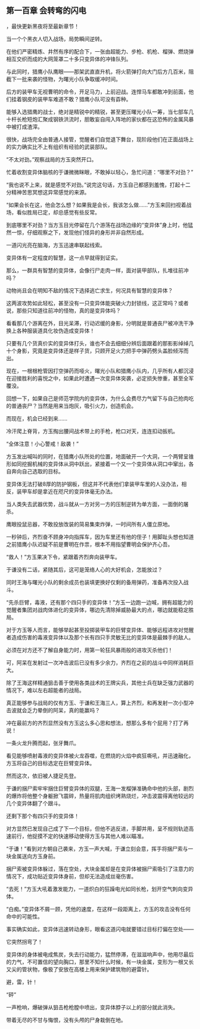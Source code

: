 ## 第一百章 会转弯的闪电
，最快更新黑夜将至最新章节！

当一个个黑衣人切入战场，局势瞬间逆转。

在他们严密精炼、井然有序的配合下，一张由超能力、步枪、机枪、榴弹、燃烧弹相互交织而成的大网笼罩二十多只变异体的冲锋队列。

与此同时，猎鹰小队鹰眼――那架武直直升机，将火箭弹打向大门后方几百米，阻截下一批来袭的怪物，为曙光小队争取缓冲时间。

后方的装甲车无视曹明的命令，开足马力，上前迎战。连悍马车都敢冲到前面，他们挂着钢皮的装甲车难道不敢？猎鹰小队可没有孬种。

能够入选猎鹰的战士，绝对是精锐中的精锐，甚至更压曙光小队一筹，当七部车几十杆长枪短炮汇聚成钢铁洪流时，胆敢妄自闯入阵地的家伙都在这恐怖的金属风暴中被打成渣滓。

很快，战场完全由普通人接管，觉醒者们自觉退下舞台，现阶段他们在正面战场上的实力确实比不上有组织有经验的武装部队。

“不太对劲。”观察战局的方玉突然开口。

忙着收割变异体脑核的于谦微微眯眼，不敢掉以轻心，急忙问道：“哪里不对劲？”

“我也说不上来，就是感觉不对劲。”说完这句话，方玉自己都感到羞愧，打起十二分精神苦思冥想这异常感觉的来源。

“如果会长在这，他会怎么想？如果我是会长，我该怎么做……”方玉来回扫视着战场，看似胜局已定，却总感觉有些反常。

到底哪里不对劲？当方玉目光停留在几个游荡在战场边缘的“变异体”身上时，他猛然一惊，仔细观察之下，发现他们怪异的身形并非自然形成。

一道闪光亮在脑海，方玉迅速串联起线索。

变异体有一定程度的智慧，这一点早就得到证实。

那么，一群具有智慧的变异体，会像行尸走肉一样，面对装甲部队，扎堆往前冲吗？

动物尚且会在明知不敌的情况下选择逃亡求生，何况具有智慧的变异体？

这两波攻势如此轻松，甚至没有一只变异体能突破火力封锁线，这正常吗？或者说，那些只知道往前冲的怪物，真的是变异体吗？

看看那几个游离在外，目光呆滞，行动迟缓的身影，分明就是普通丧尸被冲洗干净换上各种服装道具化妆伪造成变异体！

只要有几个货真价实的变异体打头，谁也不会去细细分辨后面跟着的那影影绰绰几十个身影，究竟是变异体还是样子货，只顾开足火力把手中弹药劈头盖脸倾泻而出。

现在，一根根枪管因打空弹药而哑火，曙光小队和猎鹰小队内，几乎所有人都沉浸在迎接胜利的喜悦之中，如果此时遭遇一次变异体突袭，必定损失惨重，甚至全军覆没。

回想一下，如果自己是师范学院内的变异体，为什么会费尽力气留下与自己抢肉吃的普通丧尸？当然是用来当炮灰，吸引火力，创造机会。

而现在，机会已经到来……

冷汗爬上脊背，方玉掏出腰间战术带上的手枪，枪口对天，连连扣动扳机。

“全体注意！小心警戒！敌袭！”

方玉发出喊叫的同时，在猎鹰小队所处的位置，地面破开一个大洞，一个两臂呈锥形如同挖掘机械的变异体从洞中跃出，紧接着一个又一个变异体从洞口中窜出，各自奔向自己选取的目标。

变异体无法打破8厚的防护钢板，但这并不代表他们拿装甲车里的人没办法，相反，装甲车却是拿近在咫尺的变异体毫无办法。

当人类失去武器优势，战斗就从一方对另一方的压制逆转为单方面，一面倒的屠杀。

鹰眼投鼠忌器，不敢投放改装的简易集束炸弹，一时间所有人僵立原地。

一秒钟后，齐烈奋不顾身冲向指挥车，因为车里还有他的侄子！用脚趾头想也知道之前猎鹰小队迟疑不前是曹明在作祟，根本不用指望曹明会保护齐心吾。

“救人！”方玉果决下令，紧跟着齐烈奔向装甲车。

于谦没有二话，紧随其后，这可是笼络人心的大好机会，怎能放过？

同时王海与曙光小队的剩余成员也装填更换好仅剩的备用弹药，准备再次投入战斗。

“先杀巨臂，毒液，还有那个四只手的变异体！”方玉一边跑一边喊，拥有超能力的觉醒者集团对战肉体进化的变异体，哪边先清除掉威胁最大的点，哪边就能稳定胜局。

对于方玉等人而言，能够举起甚至投掷装甲车的巨臂变异体、能够远程进攻对觉醒者造成伤害的毒液变异体以及那个长有四只手灵敏无比的变异体是最棘手的敌人。

必须在对方还不了解自身能力时，用第一轮狂风暴雨般的进攻灭杀他们！

可，阿呆在发射过一次冲击波后已没有多少余力，齐烈在之前的战斗中同样消耗巨大。

除了王海这样精通狙击善于使用各类战术的王牌尖兵，其他士兵在缺乏强力武器的情况下，难以左右超能者的战局。

真正能够参与战局的仅有方玉、于谦和王海三人，算上齐烈，和再发射一次小型冲击波就会乏力晕倒的阿呆，真的能赢吗？

冲在最前方的齐烈显然没有方玉这么多心思和想法，想那么多有个屁用？打了再说！

一条火龙升腾而起，张牙舞爪。

看见能够喷射毒液的变异体被火龙吞噬，在燃烧的火焰中疯狂嘶吼，并迅速融化，方玉将自己的目标选定在巨臂变异体。

然而这次，依旧被人捷足先登。

于谦的捆尸索牢牢捆住巨臂变异体的双腿，王海一发榴弹准确命中他的头部，剧烈的爆炸将他整个身躯掀飞震碎，热量将肌肉组织烤熟烧烂，冲击波震得离他较远的几个变异体翻了个跟斗。

还剩下那个有四只手的变异体！

对方显然已发现自己成了下一个目标，但他不逃反进，手脚并用，呈不规则轨迹高速前行，他捉摸不定的快速移动使得方玉与其他人难以瞄准。

“于谦！”看到对方朝自己袭来，方玉一声大喊，于谦立刻会意，挥手将捆尸索与一块金属送向方玉身前。

捆尸索被变异体躲过，落在空处，大块金属却是在变异体被捆尸索吸引了注意力的情况下，成功贴近变异体身前，但却无法造成丝毫伤害。

“去死！”方玉大吼着激发能力，一道炽白的狂躁电光如同长枪，划开空气刺向变异体。

“白痴。”变异体不屑一顾，凭他的速度，在这样一段距离上，方玉的攻击没有任何命中的可能性。

事实确实如此，变异体迅速转动身形，眼看这道闪电就要错过目标打偏在空处――

它突然拐弯了！

变异体的身体被电成焦炭，失去行动能力，猛然停滞，在滋滋响声中，他用尽最后的力气，不可置信的望向胸口，那里不知什么时候，有一块金属，变形为一根又长又尖的管状物，像极了安放在高楼上用来保护建筑物的避雷针。

避，雷，针！

“砰”

一声枪响，爆破弹从狙击枪枪膛中喷出，变异体脖子以上的部分就此消失。

带着无尽的不甘与悔恨，没有头颅的尸身栽倒在地。

